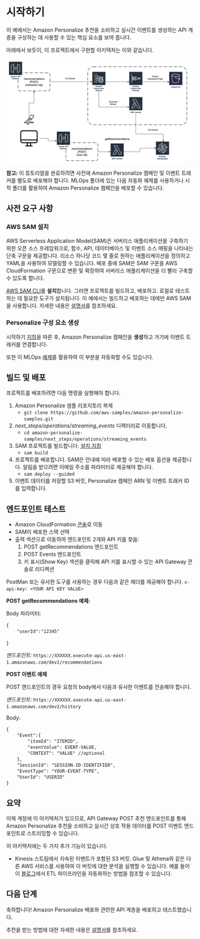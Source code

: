# 시작하기

이 예에서는 Amazon Personalize 추천을 소비하고 실시간 이벤트를 생성하는 API 계층을 구성하는 데 사용할 수 있는 핵심 요소를 보여 줍니다.

아래에서 보듯이, 이 프로젝트에서 구현할 아키텍처는 이와 같습니다.

![Architecture Diagram](images/architecture.png)

**참고:** 이 튜토리얼을 완료하려면 사전에 Amazon Personalize 캠페인 및 이벤트 트래커를 별도로 배포해야 합니다. MLOps 폴더에 있는 다음 자동화 예제를 사용하거나 시작 폴더를 활용하여 Amazon Personalize 캠페인을 배포할 수 있습니다.

## 사전 요구 사항

### AWS SAM 설치

AWS Serverless Application Model(SAM)은 서버리스 애플리케이션을 구축하기 위한 오픈 소스 프레임워크로, 함수, API, 데이터베이스 및 이벤트 소스 매핑을 나타내는 단축 구문을 제공합니다. 리소스 하나당 코드 몇 줄로 원하는 애플리케이션을 정의하고 YAML을 사용하여 모델링할 수 있습니다. 배포 중에 SAM은 SAM 구문을 AWS CloudFormation 구문으로 변환 및 확장하여 서버리스 애플리케이션을 더 빨리 구축할 수 있도록 합니다.

[AWS SAM CLI](https://docs.aws.amazon.com/serverless-application-model/latest/developerguide/serverless-sam-cli-install.html)를 **설치**합니다. 
그러면 프로젝트를 빌드하고, 배포하고. 로컬로 테스트하는 데 필요한 도구가 설치됩니다. 이 예에서는 빌드하고 배포하는 데에만 AWS SAM을 사용합니다. 자세한 내용은 [설명서](https://docs.aws.amazon.com/serverless-application-model/latest/developerguide/what-is-sam.html)를 참조하세요.

### Personalize 구성 요소 생성 

시작하기 [지침](https://github.com/aws-samples/amazon-personalize-samples/tree/master/getting_started)을 따른 후, Amazon Personalize 캠페인을 **생성**하고 거기에 이벤트 트래커를 연결합니다.

또한 이 MLOps [예제](https://github.com/aws-samples/amazon-personalize-samples/tree/master/next_steps/operations/ml_ops)를 활용하여 이 부분을 자동화할 수도 있습니다.

## 빌드 및 배포

프로젝트를 배포하려면 다음 명령을 실행해야 합니다.

1. Amazon Personalize 샘플 리포지토리 복제
    - `git clone https://github.com/aws-samples/amazon-personalize-samples.git`
2. *next_steps/operations/streaming_events* 디렉터리로 이동합니다.
    - `cd amazon-personalize-samples/next_steps/operations/streaming_events`
3. SAM 프로젝트를 빌드합니다. [설치 지침](https://docs.aws.amazon.com/serverless-application-model/latest/developerguide/serverless-sam-cli-install.html)
    - `sam build`
4. 프로젝트를 배포합니다. SAM은 안내에 따라 배포할 수 있는 배포 옵션을 제공합니다. 알림을 받으려면 이메일 주소를 파라미터로 제공해야 합니다.
    - `sam deploy --guided`
5. 이벤트 데이터를 저장할 S3 버킷, Personalize 캠페인 ARN 및 이벤트 트래커 ID를 입력합니다.

## 엔드포인트 테스트

- Amazon CloudFormation [콘솔](https://console.aws.amazon.com/cloudformation/home?region=us-east-1)로 이동
- SAM이 배포한 스택 선택
- 출력 섹션으로 이동하여 엔드포인트 2개와 API 키를 찾음:
    1. POST getRecommendations 엔드포인트
    2. POST Events 엔드포인트
    3. 키 표시(Show Key) 섹션을 클릭해 API 키를 표시할 수 있는 API Gateway 콘솔로 리디렉션

PostMan 또는 유사한 도구를 사용하는 경우 다음과 같은 헤더를 제공해야 합니다.
`x-api-key: <YOUR API KEY VALUE>`

**POST getRecommendations 예제:**

Body 파라미터:
```
{
    "userId":"12345"
    
}
```

*엔드포인트:* `https://XXXXXX.execute-api.us-east-1.amazonaws.com/dev2/recommendations`


**POST 이벤트 예제**

POST 엔드포인트의 경우 요청의 body에서 다음과 유사한 이벤트를 전송해야 합니다.

*엔드포인트:* `https://XXXXXX.execute-api.us-east-1.amazonaws.com/dev2/history`

Body:
```
{
    "Event":{
        "itemId": "ITEMID",
        "eventValue": EVENT-VALUE,
        "CONTEXT": "VALUE" //optional
    },
    "SessionId": "SESSION-ID-IDENTIFIER",
    "EventType": "YOUR-EVENT-TYPE",
    "UserId": "USERID"
}
```

## 요약

이제 계정에 이 아키텍처가 있으므로, API Gateway POST 추천 엔드포인트를 통해 Amazon Personalize 추천을 소비하고 실시간 상호 작용 데이터를 POST 이벤트 엔드포인트로 스트리밍할 수 있습니다.

이 아키텍처에는 두 가지 추가 기능이 있습니다.

- Kinesis 스트림에서 지속된 이벤트가 포함된 S3 버킷. Glue 및 Athena와 같은 다른 AWS 서비스를 사용하여 이 버킷에 대한 분석을 실행할 수 있습니다. 예를 들어 이 [블로그](https://aws.amazon.com/blogs/big-data/build-and-automate-a-serverless-data-lake-using-an-aws-glue-trigger-for-the-data-catalog-and-etl-jobs/)에서 ETL 파이프라인을 자동화하는 방법을 참조할 수 있습니다.



## 다음 단계

축하합니다! Amazon Personalize 배포와 관련한 API 계층을 배포하고 테스트했습니다.

추천을 받는 방법에 대한 자세한 내용은 [설명서](https://docs.aws.amazon.com/personalize/latest/dg/getting-recommendations.html)를 참조하세요.
